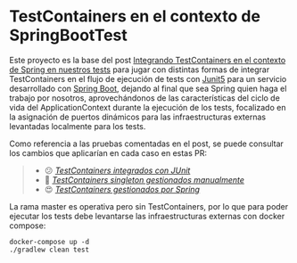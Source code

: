 # TestContainers en el contexto de SpringBootTest

Este proyecto es la base del post [Integrando TestContainers en el contexto de Spring en nuestros tests](https://dev.to/adevintaspain/integrando-testcontainers-en-el-contexto-de-spring-en-nuestros-tests-5b7d) para jugar con distintas formas de integrar TestContainers en el flujo de ejecución de tests con [Junit5](https://junit.org/junit5/docs/current/user-guide/) para un servicio desarrollado con [Spring Boot](https://spring.io/projects/spring-boot), dejando al final que sea Spring quien haga el trabajo por nosotros, aprovechándonos de las características del ciclo de vida del ApplicationContext durante la ejecución de los tests, focalizado en la asignación de puertos dinámicos para las infraestructuras externas levantadas localmente para los tests.

Como referencia a las pruebas comentadas en el post, se puede consultar los cambios que aplicarían en cada caso en estas PR:

> - :confused: _[TestContainers integrados con JUnit](https://github.com/alextremp/testcontainers-springboot-demo/pull/3/files)_
> - :rocket: _[TestContainers singleton gestionados manualmente](https://github.com/alextremp/testcontainers-springboot-demo/pull/2/files)_
> - :heart_eyes: _[TestContainers gestionados por Spring](https://github.com/alextremp/testcontainers-springboot-demo/pull/1/files)_


La rama master es operativa pero sin TestContainers, por lo que para poder ejecutar los tests debe levantarse las infraestructuras externas con docker compose:

```
docker-compose up -d
./gradlew clean test
```

